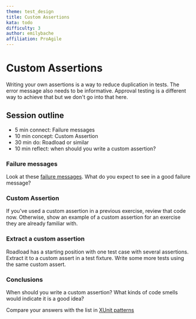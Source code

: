 ```yaml
---
theme: test_design
title: Custom Assertions
kata: todo
difficulty: 3
author: emilybache
affiliation: ProAgile
---
```


# Custom Assertions

Writing your own assertions is a way to reduce duplication in tests. The error message also needs to be informative. Approval testing is a different way to achieve that but we don't go into that here.

## Session outline

* 5 min connect: Failure messages
* 10 min concept: Custom Assertion
* 30 min do: Roadload or similar
* 10 min reflect: when should you write a custom assertion?

### Failure messages
Look at these [failure messages](/exercises/games/failure_messages.html). What do you expect to see in a good failure message?

### Custom Assertion
If you've used a custom assertion in a previous exercise, review that code now. Otherwise, show an example of a custom assertion for an exercise they are already familiar with.

### Extract a custom assertion
Roadload has a starting position with one test case with several assertions. Extract it to a custom assert in a test fixture. Write some more tests using the same custom assert.

### Conclusions
When should you write a custom assertion? What kinds of code smells would indicate it is a good idea?

Compare your answers with the list in [XUnit patterns](http://xunitpatterns.com/Custom%20Assertion.html)

